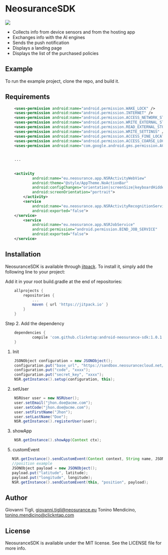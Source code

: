 # NeosuranceSDK

[![](https://jitpack.io/v/clickntap/android-neosurance-sdk.svg)](https://jitpack.io/#clickntap/android-neosurance-sdk)

- Collects info from device sensors and from the hosting app
- Exchanges info with the AI engines
- Sends the push notification
- Displays a landing page
- Displays the list of the purchased policies

## Example

To run the example project, clone the repo, and build it.

## Requirements


```xml
	<uses-permission android:name="android.permission.WAKE_LOCK" />
	<uses-permission android:name="android.permission.INTERNET" />
	<uses-permission android:name="android.permission.ACCESS_NETWORK_STATE" />
	<uses-permission android:name="android.permission.WRITE_EXTERNAL_STORAGE" />
	<uses-permission android:name="android.permission.READ_EXTERNAL_STORAGE" />
	<uses-permission android:name="android.permission.WRITE_SETTINGS" />
	<uses-permission android:name="android.permission.ACCESS_FINE_LOCATION" />
	<uses-permission android:name="android.permission.ACCESS_COARSE_LOCATION" />
	<uses-permission android:name="com.google.android.gms.permission.ACTIVITY_RECOGNITION"/>
	
	
	...
	
	
	<activity
            android:name="eu.neosurance.app.NSRActivityWebView"
            android:theme="@style/AppTheme.NoActionBar"
            android:configChanges="orientation|screenSize|keyboardHidden"
            android:screenOrientation="portrait">
        </activity>
        <service
            android:name="eu.neosurance.app.NSRActivityRecognitionService"
            android:exported="false">
	</service>
        <service
            android:name="eu.neosurance.app.NSRJobService"
            android:permission="android.permission.BIND_JOB_SERVICE"
            android:exported="false">
	</service>
```


## Installation

NeosuranceSDK is available through [jitpack](https://jitpack.io/). To install
it, simply add the following line to your project:


Add it in your root build.gradle at the end of repositories:

```gradle
	allprojects {
		repositories {
			...
			maven { url 'https://jitpack.io' }
		}
	}
```  
 
Step 2. Add the dependency

```gradle
	dependencies {
	        compile 'com.github.clickntap:android-neosurance-sdk:1.0.1'
	}
```


1. Init

```java
	JSONObject configuration = new JSONObject();
	configuration.put("base_url", "https://sandbox.neosurancecloud.net/sdk/api/v1.0/");
	configuration.put("code", "xxxx");
	configuration.put("secret_key", "xxxx");
	NSR.getInstance().setup(configuration, this);
```
2. setUser

```java
	NSRUser user = new NSRUser();
	user.setEmail("jhon.doe@acme.com");
	user.setCode("jhon.doe@acme.com");
	user.setFirstName("Jhon");
	user.setLastName("Doe");
	NSR.getInstance().registerUser(user);
```

3. showApp

```java
	NSR.getInstance().showApp(Context ctx);
 ```

5. customEvent

 ```java          
	NSR.getInstance().sendCustomEvent(Context context, String name, JSONObject payload);
	//position example
	JSONObject payload = new JSONObject();
	payload.put("latitude", latitude);
	payload.put("longitude", longitude);
	NSR.getInstance().sendCustomEvent(this, "position", payload);
 ```

## Author

Giovanni Tigli, giovanni.tigli@neosurance.eu
Tonino Mendicino, tonino.mendicino@clickntap.com

## License

NeosuranceSDK is available under the MIT license. See the LICENSE file for more info.

